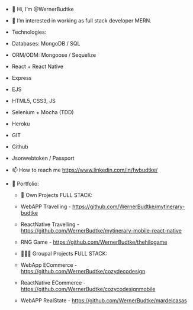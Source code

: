 - 👋 Hi, I’m @WernerBudtke

- 👀 I’m interested in working as full stack developer MERN.
- Technologies:
- Databases: MongoDB / SQL
- ORM/ODM: Mongoose / Sequelize
- React + React Native
- Express
- EJS
- HTML5, CSS3, JS
- Selenium + Mocha (TDD)
- Heroku
- GIT
- Github
- Jsonwebtoken / Passport

- 📫 How to reach me https://www.linkedin.com/in/fwbudtke/
- 🧳 Portfolio:
    - 🕺 Own Projects FULL STACK: 
    - WebAPP Travelling - https://github.com/WernerBudtke/mytinerary-budtke 
    - ReactNative Travelling - https://github.com/WernerBudtke/mytinerary-mobile-react-native
    - RNG Game - https://github.com/WernerBudtke/thehilogame

    - 🧑‍🤝‍🧑 Groupal Projects FULL STACK:
    -  WebApp ECommerce - https://github.com/WernerBudtke/cozydecodesign
    -  ReactNative ECommerce - https://github.com/WernerBudtke/cozycodesignmobile
    -  WebAPP RealState - https://github.com/WernerBudtke/mardelcasas


<!---
WernerBudtke/WernerBudtke is a ✨ special ✨ repository because its `README.md` (this file) appears on your GitHub profile.
You can click the Preview link to take a look at your changes.
--->
